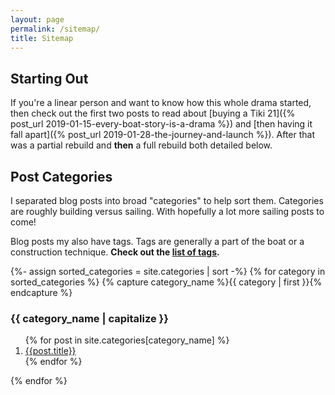 ```yaml
---
layout: page
permalink: /sitemap/
title: Sitemap
---
```


## Starting Out

If you're a linear person and want to know how this whole drama started, then check out the first two posts to read about [buying a Tiki 21]({% post_url 2019-01-15-every-boat-story-is-a-drama %}) and [then having it fall apart]({% post_url 2019-01-28-the-journey-and-launch %}). After that was a partial rebuild and **then** a full rebuild both detailed below.

## Post Categories

I separated blog posts into broad "categories" to help sort them. Categories are roughly building versus sailing. With hopefully a lot more sailing posts to come!

Blog posts my also have tags. Tags are generally a part of the boat or a construction technique. **Check out the [list of tags](/tags).**

{%- assign sorted_categories = site.categories | sort -%}
{% for category in sorted_categories %}
  {% capture category_name %}{{ category | first }}{% endcapture %}
  <a name="{{ category_name }}"></a>
  <h3>{{ category_name | capitalize }}</h3>
  <ol>
    {% for post in site.categories[category_name] %}
      <li><a href="{{ post.url }}">{{post.title}}</a></li>
    {% endfor %}
  </ol>
{% endfor %}

